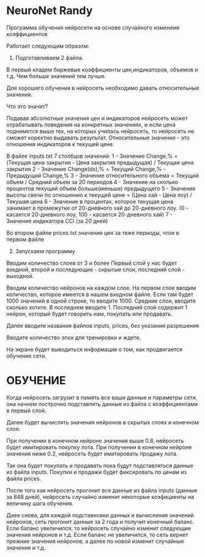 NeuroNet Randy
==================

Программа обучения нейросети на основе случайного изменеия коэффициентов

Работает следующим образом:

1. Подготавливаем 2 файла.

В первый кладем биржевые коэффициенты цен,индикаторов, объемов и т.д. Чем больше значений тем лучше.

Для хорошего обучения в нейросеть необходимо давать относительные значения.

Что это значит?

Подавая абсолютные значения цен и индикаторов нейросеть может отрабатывать поведения на конкретных значениях, и если цена поднимется выше тех, на которых училась нейросеть, то нейросеть не сможет коректно выдавать результат.
Относительные значения - это отношения индикаторов к текущей цене.

В файле inputs.txt 7 столбцов значений:
1 - Значение Change,% = (Текущая цена закрытия - Цена закрытия предыдущая) / Текущая цена закрытия 
2 - Значение Change(dx),% = Текущий Change,% - Предыдущий Change,%
3 - Значение относительного объема = Текущий объем / Средний объем за 20 периодов
4 - Значение на сколько процентов текущий объем больше(меньше) предыдущего
5 - Значение высоты свечи по отношению к текущей цене = (Цена хай - Цена лоу) / Текушая цена
6 - Значение в процентах, которое текущая цена занимает в промежутке от 20-дневного хай до 20-дневного лоу. (0 - касается 20-дневного лоу, 100 - касается 20-дневного хай)
7 - Значение индикатора CCI (за 20 дней)

Во втором файле prices.txt значения цен за теже периоды, чтои в первом файле

2.  Запускаем программу

Вводим количество слоев от 3 и более
Первый слой у нас будет входной, второй и последующие - скрытые слои, последний слой - выходной.

Вводим количество нейронов на каждом слое.
На первом слое вводим количество, которое имеется в нашем входном файле. Если там будет 1000 значений в одной строке, то вводите 1000.
Средние слои, вводите сколько хотите.
В последнем вводите 1. Последний слой содержит 1 нейрон, который будет говорить нам, покупать или продавать.

Далее вводите названия файлов inputs, prices, без указания разрешения

Вводите количество эпох для тренировки и ждете.

На экране будет выводиться информация о том, как продвигается обучение сети.

ОБУЧЕНИЕ
=================

Когда нейросеть загрузит в память все ваши данные и параметры сети, она начнем построчно подставлять данные из файла с коэффициентами в первый слой.

Далее будет вычислять значения нейронов в скрытых слоях и конечном слое.

При получении в конечном нейроне значения выше 0.8, нейросеть будет имитировать покупку лота.
При получении в конечном нейроне значения ниже 0.2, нейросеть будет имитировать продажу лота.

Так она будет покупать и продавать пока будут подставляться данные из файла inputs. Покупки и продажи будет фиксировать по ценам из файла prices.

После того как нейросеть прогонит все данные из файла inputs (данные за 848 дней), нейросеть случайно изменит некоторые коэфициенты на величину шага обучения.

Даее снова, для каждой подставновки данных и вычисления значений нейронов, сеть прогонит данные за 2 года и получит конечный баланс.
Если баланс увеличился, то нейросеть случайно изменит следующие значения нейронов и т.д.
Если баланс не увеличился, то сеть вернет прежние значения нейронов, а далее по новой изменит случайные значения и т.д.
